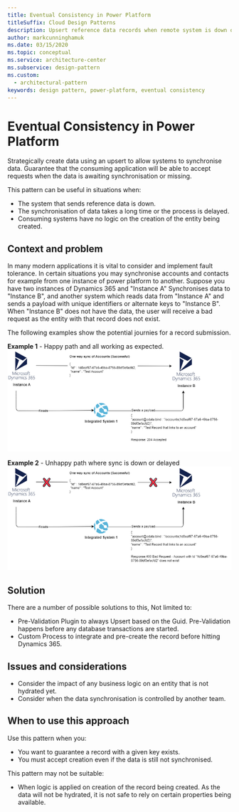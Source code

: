 ```yaml
---
title: Eventual Consistency in Power Platform
titleSuffix: Cloud Design Patterns
description: Upsert reference data records when remote system is down or synchronisation of data takes a long time.
author: markcunninghamuk
ms.date: 03/15/2020
ms.topic: conceptual
ms.service: architecture-center
ms.subservice: design-pattern
ms.custom:
  - architectural-pattern
keywords: design pattern, power-platform, eventual consistency
---
```


# Eventual Consistency in Power Platform

Strategically create data using an upsert to allow systems to synchronise data. Guarantee that the consuming application will be able to accept requests when the data is awaiting synchronisation or missing.

This pattern can be useful in situations when:
- The system that sends reference data is down.
- The synchronisation of data takes a long time or the process is delayed.
- Consuming systems have no logic on the creation of the entity being created. 

## Context and problem

In many modern applications it is vital to consider and implement fault tolerance. In certain situations you may synchronise accounts and contacts for example from one instance of power platform to another. Suppose you have two instances of Dynamics 365 and "Instance A" Synchronises data to "Instance B", and another system which reads data from "Instance A" and sends a payload with unique identifiers or alternate keys to "Instance B". When "Instance B" does not have the data, the user will receive a bad request as the entity with that record does not exist.

The following examples show the potential journies for a record submission. 

**Example 1** - Happy path and all working as expected.
![Example of multiple system synchronisation](./_images/data-dependent-example.png)

**Example 2** - Unhappy path where sync is down or delayed
![Example of multiple system synchronisation](./_images/data-dependent-example-unhappy.png)

## Solution

There are a number of possible solutions to this, Not limited to:
- Pre-Validation Plugin to always Upsert based on the Guid. Pre-Validation happens before any database transactions are started.
- Custom Process to integrate and pre-create the record before hitting Dynamics 365.

## Issues and considerations

- Consider the impact of any business logic on an entity that is not hydrated yet.
- Consider when the data synchronisation is controlled by another team.

## When to use this approach

Use this pattern when you:

- You want to guarantee a record with a given key exists.
- You must accept creation even if the data is still not synchronised.

This pattern may not be suitable:

- When logic is applied on creation of the record being created. As the data will not be hydrated, it is not safe to rely on certain properties being available.


